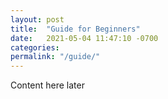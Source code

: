 ```yaml
---
layout: post
title:  "Guide for Beginners"
date:   2021-05-04 11:47:10 -0700
categories: 
permalink: "/guide/"
---
```


Content here later